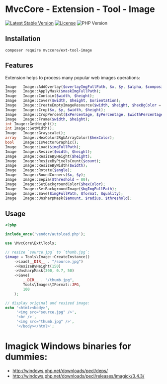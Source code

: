 # MvcCore - Extension - Tool - Image

[![Latest Stable Version](https://img.shields.io/badge/Stable-v5.0.1-brightgreen.svg?style=plastic)](https://github.com/mvccore/ext-tool-image/releases)
[![License](https://img.shields.io/badge/License-BSD%203-brightgreen.svg?style=plastic)](https://mvccore.github.io/docs/mvccore/5.0.0/LICENSE.md)
![PHP Version](https://img.shields.io/badge/PHP->=5.4-brightgreen.svg?style=plastic)

## Installation
```shell
composer require mvccore/ext-tool-image
```

## Features
Extension helps to process many popular web images operations:
```php
Image	Image::AddOverlay($overlayImgFullPath, $x, $y, $alpha, $composite); // Adding overlay image is not implemented for Gd adapter
Image	Image::ApplyMask($maskImgFullPath);
Image	Image::Contain($width, $height);
Image	Image::Cover($width, $height, $orientation);
Image	Image::CreateEmptyImageResource($width, $height, $hexBgColor = 'transparent');
Image	Image::Crop($x, $y, $width, $height);
Image	Image::CropPercent($xPercentage, $yPercentage, $widthPercentage, $heightPercentage);
Image	Image::Frame($width, $height);
int	Image::GetHeight();
int	Image::GetWidth();
Image	Image::Grayscale();
array	Image::HexColor2RgbArrayColor($hexColor);
bool	Image::IsVectorGraphic();
Image	Image::Load($imgFullPath);
Image	Image::Resize($width, $height);
Image	Image::ResizeByHeight($height);
Image	Image::ResizeByPixelsCount($count);
Image	Image::ResizeByWidth($width);
Image	Image::Rotate($angle);
Image	Image::RoundCorners($x, $y);
Image	Image::Sepia($threshold = 80);
Image	Image::SetBackgroundColor($hexColor);
Image	Image::SetBackgroundImage($bgImgFullPath);
Image	Image::Save($imgFullPath, $format, $quality);
Image	Image::UnsharpMask($amount, $radius, $threshold);
```

## Usage
```php
<?php

include_once('vendor/autoload.php');

use \MvcCore\Ext\Tools;

// resize `source.jpg` to `thumb.jpg`:
$image = Tools\Image::CreateInstance()
    ->Load(__DIR__ . "/source.jpg")
    ->ResizeByHeight(150)
    ->UnsharpMask(300, 0.7, 50)
    ->Save(
        __DIR__ . "/thumb.jpg",
        Tools\Images\IFormat::JPG,
        100
    );

// display original and resized image:
echo '<html><body>',
     '<img src="source.jpg" />',
     '<br />',
     '<img src="thumb.jpg" />',
     '</body></html>';
```

# Imagick Windows binaries for dummies:
- http://windows.php.net/downloads/pecl/deps/
- http://windows.php.net/downloads/pecl/releases/imagick/3.4.3/
